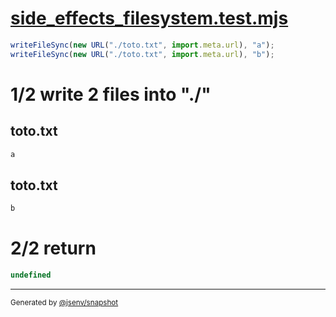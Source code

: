 # [side_effects_filesystem.test.mjs](../../side_effects_filesystem.test.mjs)

```js
writeFileSync(new URL("./toto.txt", import.meta.url), "a");
writeFileSync(new URL("./toto.txt", import.meta.url), "b");
```

# 1/2 write 2 files into "./"

## toto.txt
```txt
a
```

## toto.txt
```txt
b
```

# 2/2 return

```js
undefined
```

---

<sub>
  Generated by <a href="https://github.com/jsenv/core/tree/main/packages/independent/snapshot">@jsenv/snapshot</a>
</sub>
